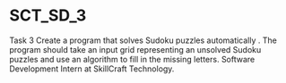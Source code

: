 # SCT_SD_3
Task 3  Create a program that solves Sudoku puzzles automatically . The program should take an input grid representing an unsolved Sudoku puzzles and use an algorithm to fill in the missing letters. Software Development Intern at SkillCraft Technology.  
